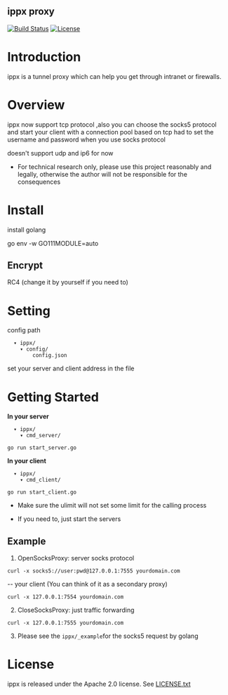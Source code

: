 ## ippx proxy

[![Build Status](https://travis-ci.com/MissPP/ippx.svg?branch=main)](https://travis-ci.com/MissPP/ippx)
[![License](https://img.shields.io/badge/License-Apache%202.0-blue.svg)](https://opensource.org/licenses/Apache-2.0)

# Introduction

ippx is a tunnel proxy which can help you get through intranet or  firewalls.

# Overview
 
 ippx now support tcp protocol ,also you can choose the socks5 protocol and start your client with a connection pool based on tcp
 had to set the username and password when you use socks protocol 
 
 doesn't support udp and ip6 for now  
* For technical research only, please use this project reasonably and legally, otherwise the author will not be responsible for the consequences
 
 

# Install

install golang 

go env -w GO111MODULE=auto


## Encrypt
RC4 (change it by yourself if you need to)

# Setting
config path
```
  ▾ ippx/
    ▾ config/
        config.json
```

set your server and client address in the file


# Getting Started
**In your server**
```
  ▾ ippx/
    ▾ cmd_server/
```

    go run start_server.go

**In your client**
```
  ▾ ippx/
    ▾ cmd_client/
```

    go run start_client.go

* Make sure the ulimit will not  set some limit for the calling process

* If you need to, just start the servers

 
## Example
1. OpenSocksProxy:
server socks protocol
```
curl -x socks5://user:pwd@127.0.0.1:7555 yourdomain.com
```
 -- your client (You can think of it as a secondary proxy)
```
curl -x 127.0.0.1:7554 yourdomain.com
 ```
2. CloseSocksProxy: just traffic forwarding
```
curl -x 127.0.0.1:7555 yourdomain.com
```
3. Please see the `ippx/_example`for the socks5 request by golang

# License

ippx is released under the Apache 2.0 license. See [LICENSE.txt](https://github.com/MissPP/ippx/LICENSE)
